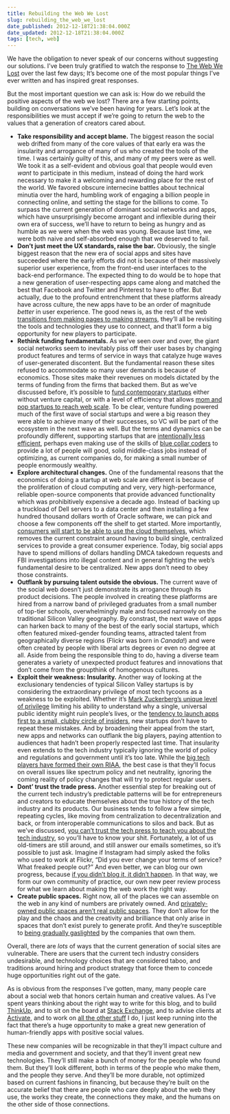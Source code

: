 ```yaml
---
title: Rebuilding the Web We Lost
slug: rebuilding_the_web_we_lost
date_published: 2012-12-18T21:38:04.000Z
date_updated: 2012-12-18T21:38:04.000Z
tags: [tech, web]
---
```


We have the obligation to never speak of our concerns without suggesting our solutions. I’ve been truly gratified to watch the response to [The Web We Lost](/2012/12/13/the_web_we_lost/) over the last few days; It’s become one of the most popular things I’ve ever written and has inspired great responses.

But the most important question we can ask is: How do we rebuild the positive aspects of the web we lost? There are a few starting points, building on conversations we’ve been having for years. Let’s look at the responsibilities we must accept if we’re going to return the web to the values that a generation of creators cared about.

- **Take responsibility and accept blame.** The biggest reason the social web drifted from many of the core values of that early era was the insularity and arrogance of many of us who created the tools of the time. I was certainly guilty of this, and many of my peers were as well. We took it as a self-evident and obvious goal that people would even *want* to participate in this medium, instead of doing the hard work necessary to make it a welcoming and rewarding place for the rest of the world. We favored obscure internecine battles about technical minutia over the hard, humbling work of engaging a billion people in connecting online, and setting the stage for the billions to come. To surpass the current generation of dominant social networks and apps, which have unsurprisingly become arrogant and inflexible during their own era of success, we’ll have to return to being as hungry and as humble as we were when the web was young. Because last time, we were both naive and self-absorbed enough that we deserved to fail.
- **Don’t just meet the UX standards, raise the bar.** Obviously, the single biggest reason that the new era of social apps and sites have succeeded where the early efforts did not is because of their massively superior user experience, from the front-end user interfaces to the back-end performance. The expected thing to do would be to hope that a new generation of user-respecting apps came along and matched the best that Facebook and Twitter and Pinterest to have to offer. But actually, due to the profound entrenchment that these platforms already have across culture, the new apps have to be an order of magnitude *better* in user experience. The good news is, as the rest of the web [transitions from making pages to making streams](/2012/08/14/stop_publishing_web_pages/), they’ll all be revisiting the tools and technologies they use to connect, and that’ll form a big opportunity for new players to participate.
- **Rethink funding fundamentals.** As we’ve seen over and over, the giant social networks seem to inevitably piss off their user bases by changing product features and terms of service in ways that catalyze huge waves of user-generated discontent. But the fundamental reason these sites refused to accommodate so many user demands is because of economics. Those sites make their revenues on models dictated by the terms of funding from the firms that backed them. But as we’ve discussed before, it’s possible to [fund contemporary startups](http://dashes.com/anil/2011/04/funding-a-startup-without-vc.html) either without venture capital, or with a level of efficiency that allows [mom and pop startups to reach web scale](http://dashes.com/anil/2011/01/mom-and-pop-at-web-scale.html). To be clear, venture funding powered much of the first wave of social startups and were a big reason they were able to achieve many of their successes, so VC will be part of the ecosystem in the next wave as well. But the terms and dynamics can be profoundly different, supporting startups that are [intentionally less efficient](http://dashes.com/anil/2012/09/to-less-efficient-startups.html), perhaps even making use of the skills of [blue collar coders](http://dashes.com/anil/2012/10/the-blue-collar-coder.html) to provide a lot of people will good, solid middle-class jobs instead of optimizing, as current companies do, for making a small number of people enormously wealthy.
- **Explore architectural changes.** One of the fundamental reasons that the economics of doing a startup at web scale are different is because of the proliferation of cloud computing and very, very high-performance, reliable open-source components that provide advanced functionality which was prohibitively expensive a decade ago. Instead of backing up a truckload of Dell servers to a data center and then installing a few hundred thousand dollars worth of Oracle software, we can pick and choose a few components off the shelf to get started. More importantly, [consumers will start to be able to use the cloud themselves](http://dashes.com/anil/2012/06/clouds-for-people-or-the-consumerization-of-the-cloud.html), which removes the current constraint around having to build single, centralized services to provide a great consumer experience. Today, big social apps have to spend millions of dollars handling DMCA takedown requests and FBI investigations into illegal content and in general fighting the web’s fundamental desire to be centralized. New apps don’t need to obey those constraints.
- **Outflank by pursuing talent outside the obvious.** The current wave of the social web doesn’t just demonstrate its arrogance through its product decisions. The people involved in creating these platforms are hired from a narrow band of privileged graduates from a small number of top-tier schools, overwhelmingly male and focused narrowly on the traditional Silicon Valley geography. By constrast, the next wave of apps can harken back to many of the best of the early social startups, which often featured mixed-gender founding teams, attracted talent from geographically diverse regions (Flickr was born in *Canada*!) and were often created by people with liberal arts degrees or even no degree at all. Aside from being the responsible thing to do, having a diverse team generates a variety of unexpected product features and innovations that don’t come from the groupthink of homogenous cultures.
- **Exploit their weakness: Insularity.** Another way of looking at the exclusionary tendencies of typical Silicon Valley startups is by considering the extraordinary privilege of most tech tycoons as a weakness to be exploited. Whether it’s [Mark Zuckerberg’s unique level of privilege](http://dashes.com/anil/2010/09/the-facebook-reckoning-1.html) limiting his ability to understand why a single, universal public identity might ruin people’s lives, or the [tendency to launch apps first to a small, clubby circle of insiders](http://dashes.com/anil/2012/08/you-cant-start-the-revolution-from-the-country-club.html), new startups don’t have to repeat these mistakes. And by broadening their appeal from the start, new apps and networks can outflank the big players, paying attention to audiences that hadn’t been properly respected last time. That insularity even extends to the tech industry typically ignoring the world of policy and regulations and government until it’s too late. While the [big tech players have formed their own RIAA](http://dashes.com/anil/2012/09/tech-now-has-its-own-riaa.html), the best case is that they’ll focus on overall issues like spectrum policy and net neutrality, ignoring the coming reality of policy changes that will try to protect regular users.
- **Dont’ trust the trade press.** Another essential step for breaking out of the current tech industry’s predictable patterns will be for entrepreneurs and creators to educate themselves about the true history of the tech industry and its products. Our business tends to follow a few simple, repeating cycles, like moving from centralization to decentralization and back, or from interoperable communications to silos and back. But as we’ve discussed, [you can’t trust the tech press to teach you about the tech industry](http://dashes.com/anil/2012/04/why-you-cant-trust-tech-press-to-teach-you-about-the-tech-industry.html), so you’ll have to know your shit. Fortunately, a lot of us old-timers are still around, and still answer our emails sometimes, so it’s possible to just ask. Imagine if Instagram had simply asked the folks who used to work at Flickr, “Did you ever change your terms of service? What freaked people out?” And even better, we can blog our own progress, because [if you didn’t blog it, it didn’t happen](http://dashes.com/anil/2011/01/if-you-didnt-blog-it-it-didnt-happen.html). In that way, we form our own community of practice, our own new peer review process for what we learn about making the web work the right way.
- **Create public spaces.** Right now, all of the places we can assemble on the web in any kind of numbers are privately owned. And [privately-owned public spaces aren’t real public spaces](http://dashes.com/anil/2012/03/captive-atria-and-living-in-public.html). They don’t allow for the play and the chaos and the creativity and brilliance that only arise in spaces that don’t exist purely to generate profit. And they’re susceptible to [being gradually gaslighted](http://dashes.com/anil/2011/11/facebook-is-gaslighting-the-web.html) by the companies that own them.

Overall, there are *lots* of ways that the current generation of social sites are vulnerable. There are users that the current tech industry considers undesirable, and technology choices that are considered taboo, and traditions around hiring and product strategy that force them to concede huge opportunities right out of the gate.

As is obvious from the responses I’ve gotten, many, many people care about a social web that honors certain human and creative values. As I’ve spent years thinking about the right way to write for this blog, and to build [ThinkUp](http://thinkup.com/), and to sit on the board at [Stack Exchange](http://stackexchange.com/), and to advise clients at [Activate](http://activate.com/), and to work on [all the other stuff](__GHOST_URL__/) I do, I just keep running into the fact that there’s a huge opportunity to make a great new generation of human-friendly apps with positive social values.

These new companies will be recognizable in that they’ll impact culture and media and government and society, and that they’ll invent great new technologies. They’ll still make a bunch of money for the people who found them. But they’ll look different, both in terms of the people who make them, and the people they serve. And they’ll be more durable, not optimized based on current fashions in financing, but because they’re built on the accurate belief that there are people who care deeply about the web they use, the works they create, the connections they make, and the humans on the other side of those connections.
